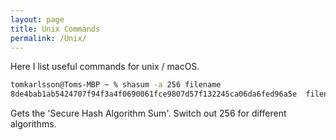 ```yaml
---
layout: page
title: Unix Commands
permalink: /Unix/
---
```


Here I list useful commands for unix / macOS.

```zsh
tomkarlsson@Toms-MBP ~ % shasum -a 256 filename
8de4bab1ab5424707f94f3a4f0690061fce9807d57f132245ca06da6fed96a5e  filename
```
Gets the 'Secure Hash Algorithm Sum'. Switch out 256 for different algorithms. 